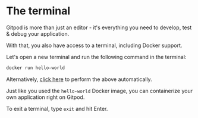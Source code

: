 # The terminal

Gitpod is more than just an editor - it's everything you need to develop, test & debug your application.

With that, you also have access to a terminal, including Docker support.

Let's open a new terminal and run the following command in the terminal:

```bash
docker run hello-world
```

Alternatively, [click here](command:gitpod.welcome.createTerminalAndRunDockerCommand) to perform the above automatically.

Just like you used the `hello-world` Docker image, you can containerize your own application right on Gitpod.

To exit a terminal, type `exit` and hit Enter.
